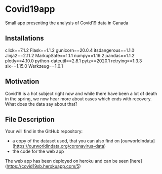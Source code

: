 # Covid19app
Small app presenting the analysis of Covid19 data in Canada

## Installations
click==7.1.2
Flask==1.1.2
gunicorn==20.0.4
itsdangerous==1.1.0
Jinja2==2.11.2
MarkupSafe==1.1.1
numpy==1.19.2
pandas==1.1.2
plotly==4.10.0
python-dateutil==2.8.1
pytz==2020.1
retrying==1.3.3
six==1.15.0
Werkzeug==1.0.1

## Motivation
Covid19 is a hot subject right now and while there have been a lot of death in the spring, we now hear more about cases which ends with recovery. What does the data say about that?

## File Description
Your will find in the GitHub repository:
- a copy of the dataset used, that you can also find on [ourworldindata] (https://ourworldindata.org/coronavirus-data)
- the code for the web app

The web app has been deployed on heroku and can be seen [here] (https://covid19sb.herokuapp.com/5)

